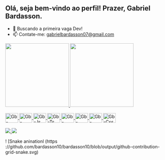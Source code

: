 ## Olá, seja bem-vindo ao perfil! Prazer, Gabriel Bardasson.

- 🔭 Buscando a primeira vaga Dev!
- 📫 Contate-me: gabrielbardasson07@gmail.com


<div >
    <a href="https://github.com/bardasson10">
    <img height="200em" src="https://github-readme-stats.vercel.app/api?username=bardasson10&show_icons=true&theme=transparent"/>
    <img height="200em" src="https://github-readme-stats.vercel.app/api/top-langs/?username=bardasson10&layout=compact&show_icons=true&theme=transparent&langs_count=16"/>
</div>

<div style="diplay: inline_block;"><br>
    <img align="center" alt="Gb-Java" height="30" width="40" src="https://cdn.jsdelivr.net/gh/devicons/devicon@latest/icons/java/java-original.svg">
    <img align="center" alt="Gb-Spring" height="30" width="40" src="https://cdn.jsdelivr.net/gh/devicons/devicon@latest/icons/spring/spring-original-wordmark.svg">
    <img align="center" alt="Gb-Js" height="30" width="40" src="https://cdn.jsdelivr.net/gh/devicons/devicon@latest/icons/javascript/javascript-plain.svg">
    <img align="center" alt="Gb-Ts" height="30" width="40" src="https://cdn.jsdelivr.net/gh/devicons/devicon@latest/icons/typescript/typescript-plain.svg">
    <img align="center" alt="Gb-React" height="30" width="40" src="https://cdn.jsdelivr.net/gh/devicons/devicon@latest/icons/react/react-original.svg">
    <img align="center" alt="Gb-Python" height="30" width="40" src="https://cdn.jsdelivr.net/gh/devicons/devicon@latest/icons/python/python-original.svg">
    <img align="center" alt="Gb-HTML" height="30" width="40" src="https://cdn.jsdelivr.net/gh/devicons/devicon@latest/icons/html5/html5-plain-wordmark.svg">
    <img align="center" alt="Gb-Css" height="30" width="40" src="https://cdn.jsdelivr.net/gh/devicons/devicon@latest/icons/css3/css3-plain.svg">
</div>
<br>
<div>
    <a href="https://www.linkedin.com/in/gabriel-bardasson-49858b204/" target="_blank">
        <img src="https://img.shields.io/badge/LinkedIn-0077B5?style=for-the-badge&logo=linkedin&logoColor=white">
    </a>
    <a href="https://mail.google.com/mail/x" target="_blank">
        <img src="https://img.shields.io/badge/Gmail-D14836?style=for-the-badge&logo=gmail&logoColor=white">
    </a>
</div>

! [Snake aninationl (https ://github.com/bardasson10/bardasson10/blob/output/github-contribution-grid-snake.svg)
